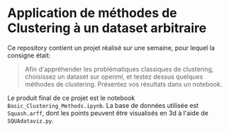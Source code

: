 # Application de méthodes de Clustering à un dataset arbitraire

Ce repository contient un projet réalisé sur une semaine, pour lequel la consigne était:

> Afin d'appréhender les problématiques classiques de clustering, choisissez un dataset sur openml,
> et testez dessus quelques méthodes de clustering. Présentez vos résultats dans un notebook.

Le produit final de ce projet est le notebook `Basic_Clustering_Methods.ipynb`.
La base de données utilisée est `Squash.arff`, dont les points peuvent être visualisés en 3d à l'aide de `SQUAdataviz.py`.
